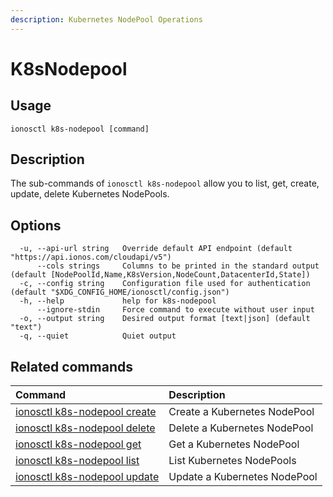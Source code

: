 ```yaml
---
description: Kubernetes NodePool Operations
---
```


# K8sNodepool

## Usage

```text
ionosctl k8s-nodepool [command]
```

## Description

The sub-commands of `ionosctl k8s-nodepool` allow you to list, get, create, update, delete Kubernetes NodePools.

## Options

```text
  -u, --api-url string   Override default API endpoint (default "https://api.ionos.com/cloudapi/v5")
      --cols strings     Columns to be printed in the standard output (default [NodePoolId,Name,K8sVersion,NodeCount,DatacenterId,State])
  -c, --config string    Configuration file used for authentication (default "$XDG_CONFIG_HOME/ionosctl/config.json")
  -h, --help             help for k8s-nodepool
      --ignore-stdin     Force command to execute without user input
  -o, --output string    Desired output format [text|json] (default "text")
  -q, --quiet            Quiet output
```

## Related commands

| Command | Description |
| :--- | :--- |
| [ionosctl k8s-nodepool create](create.md) | Create a Kubernetes NodePool |
| [ionosctl k8s-nodepool delete](delete.md) | Delete a Kubernetes NodePool |
| [ionosctl k8s-nodepool get](get.md) | Get a Kubernetes NodePool |
| [ionosctl k8s-nodepool list](list.md) | List Kubernetes NodePools |
| [ionosctl k8s-nodepool update](update.md) | Update a Kubernetes NodePool |

